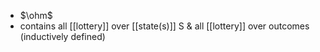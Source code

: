 - $\ohm$
- contains all [[lottery]] over [[state(s)]] S & all [[lottery]] over outcomes (inductively defined)